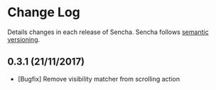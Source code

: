 # Change Log

Details changes in each release of Sencha. Sencha follows [semantic versioning](http://semver.org/).

## 0.3.1 (21/11/2017)

* [Bugfix] Remove visibility matcher from scrolling action
